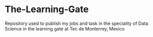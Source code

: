 # The-Learning-Gate

Repository used to publish my jobs and task in the speciality of Data Science in the learning gate at Tec de Monterrey, Mexico
